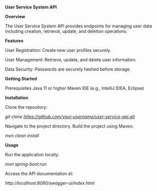 **User Service System API**

**Overview**

The User Service System API provides endpoints for managing user data including creation, retrieval, update, and deletion operations.

**Features**

User Registration: Create new user profiles securely.

User Management: Retrieve, update, and delete user information.

Data Security: Passwords are securely hashed before storage.


**Getting Started**

Prerequisites
Java 11 or higher
Maven
IDE (e.g., IntelliJ IDEA, Eclipse)


**Installation**


Clone the repository:


_git clone https://github.com/your-username/user-service-api.git_


Navigate to the project directory.
Build the project using Maven:


_mvn clean install_


**Usage**

Run the application locally:

_mvn spring-boot:run_

Access the API documentation at:

_http://localhost:8080/swagger-ui/index.html_

